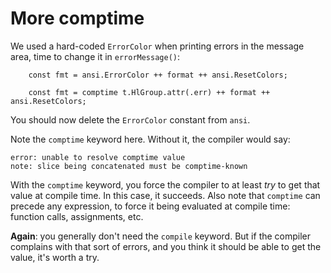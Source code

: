 # More comptime

We used a hard-coded `ErrorColor` when printing errors in the message area,
time to change it in `errorMessage()`:

<div class="code-diff-removed">

```zig
    const fmt = ansi.ErrorColor ++ format ++ ansi.ResetColors;
```
</div>

```zig
    const fmt = comptime t.HlGroup.attr(.err) ++ format ++ ansi.ResetColors;
```

You should now delete the `ErrorColor` constant from `ansi`.

Note the `comptime` keyword here. Without it, the compiler would say:

    error: unable to resolve comptime value
    note: slice being concatenated must be comptime-known

With the `comptime` keyword, you force the compiler to at least _try_ to get
that value at compile time. In this case, it succeeds. Also note that
`comptime` can precede any expression, to force it being evaluated at compile
time: function calls, assignments, etc.

**Again**: you generally don't need the `compile` keyword. But if the compiler
complains with that sort of errors, and you think it should be able to get the
value, it's worth a try.

